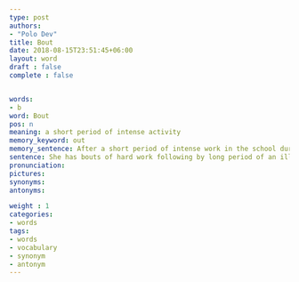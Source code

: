 ```yaml
---
type: post
authors:
- "Polo Dev"
title: Bout
date: 2018-08-15T23:51:45+06:00
layout: word
draft : false
complete : false


words:
- b
word: Bout
pos: n
meaning: a short period of intense activity
memory_keyword: out
memory_sentence: After a short period of intense work in the school during admission, He was out from school.
sentence: She has bouts of hard work following by long period of an illness.
pronunciation:
pictures:
synonyms:
antonyms:

weight : 1
categories:
- words
tags:
- words
- vocabulary
- synonym
- antonym
---
```

